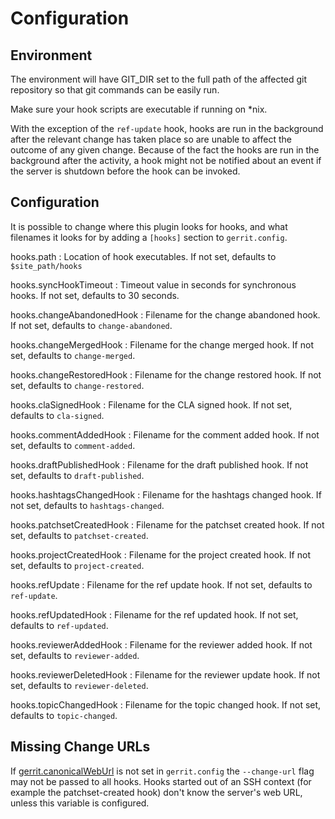 Configuration
=============

Environment
-----------

The environment will have GIT_DIR set to the full path of the
affected git repository so that git commands can be easily run.

Make sure your hook scripts are executable if running on *nix.

With the exception of the `ref-update` hook, hooks are run in the background
after the relevant change has taken place so are unable to affect the outcome
of any given change. Because of the fact the hooks are run in the background
after the activity, a hook might not be notified about an event if
the server is shutdown before the hook can be invoked.

Configuration
-------------

It is possible to change where this plugin looks for hooks, and what
filenames it looks for by adding a `[hooks]` section to `gerrit.config`.

hooks.path
:	Location of hook executables. If not set, defaults to `$site_path/hooks`

hooks.syncHookTimeout
:	Timeout value in seconds for synchronous hooks. If not set, defaults
to 30 seconds.

hooks.changeAbandonedHook
:	Filename for the change abandoned hook. If not set, defaults to `change-abandoned`.

hooks.changeMergedHook
:	Filename for the change merged hook. If not set, defaults to `change-merged`.

hooks.changeRestoredHook
:	Filename for the change restored hook. If not set, defaults to `change-restored`.

hooks.claSignedHook
:	Filename for the CLA signed hook. If not set, defaults to `cla-signed`.

hooks.commentAddedHook
:	Filename for the comment added hook. If not set, defaults to `comment-added`.

hooks.draftPublishedHook
:	Filename for the draft published hook. If not set, defaults to `draft-published`.

hooks.hashtagsChangedHook
:	Filename for the hashtags changed hook. If not set, defaults to `hashtags-changed`.

hooks.patchsetCreatedHook
:	Filename for the patchset created hook. If not set, defaults to `patchset-created`.

hooks.projectCreatedHook
:	Filename for the project created hook. If not set, defaults to `project-created`.

hooks.refUpdate
:	Filename for the ref update hook. If not set, defaults to `ref-update`.

hooks.refUpdatedHook
:	Filename for the ref updated hook. If not set, defaults to `ref-updated`.

hooks.reviewerAddedHook
:	Filename for the reviewer added hook. If not set, defaults to `reviewer-added`.

hooks.reviewerDeletedHook
:	Filename for the reviewer update hook. If not set, defaults to `reviewer-deleted`.

hooks.topicChangedHook
:	Filename for the topic changed hook. If not set, defaults to `topic-changed`.


Missing Change URLs
-------------------

If [gerrit.canonicalWebUrl][1] is not set in `gerrit.config` the
`--change-url` flag may not be passed to all hooks.  Hooks started out
of an SSH context (for example the patchset-created hook) don't know
the server's web URL, unless this variable is configured.

[1]: ../../../Documentation/config-gerrit.html#gerrit.canonicalWebUrl
